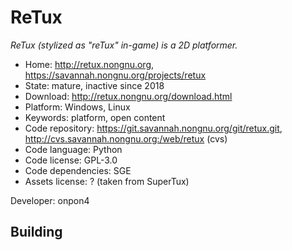 # ReTux

_ReTux (stylized as "reTux" in-game) is a 2D platformer._

- Home: http://retux.nongnu.org, https://savannah.nongnu.org/projects/retux
- State: mature, inactive since 2018
- Download: http://retux.nongnu.org/download.html
- Platform: Windows, Linux
- Keywords: platform, open content
- Code repository: https://git.savannah.nongnu.org/git/retux.git, http://cvs.savannah.nongnu.org:/web/retux (cvs)
- Code language: Python
- Code license: GPL-3.0
- Code dependencies: SGE
- Assets license: ? (taken from SuperTux)

Developer: onpon4

## Building
